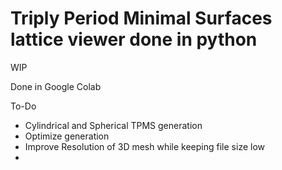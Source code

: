 # Triply Period Minimal Surfaces lattice viewer done in python
WIP

Done in Google Colab

To-Do
- Cylindrical and Spherical TPMS generation
- Optimize generation
- Improve Resolution of 3D mesh while keeping file size low
- 
